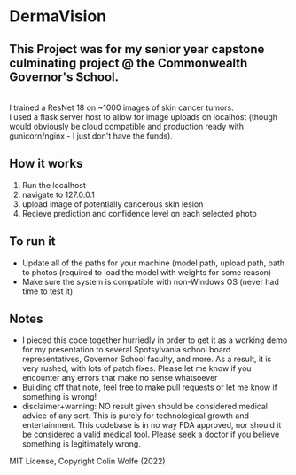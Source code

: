 # DermaVision 

## This Project was for my senior year capstone culminating project @ the Commonwealth Governor's School. 
</br> I trained a ResNet 18 on ~1000 images of skin cancer tumors. 
</br> I used a flask server host to allow for image uploads on localhost (though would obviously be cloud compatible and production ready with gunicorn/nginx - I just don't have the funds). 

## How it works
1. Run the localhost
2. navigate to 127.0.0.1
3. upload image of potentially cancerous skin lesion
4. Recieve prediction and confidence level on each selected photo

## To run it
- Update all of the paths for your machine (model path, upload path, path to photos (required to load the model with weights for some reason)
- Make sure the system is compatible with non-Windows OS (never had time to test it)

## Notes
+ I pieced this code together hurriedly in order to get it as a working demo for my presentation to several Spotsylvania school board representatives, Governor School faculty, and more. As a result, it is very rushed, with lots of patch fixes. Please let me know if you encounter any errors that make no sense whatsoever
+ Building off that note, feel free to make pull requests or let me know if something is wrong!
+ disclaimer+warning: NO result given should be considered medical advice of any sort. This is purely for technological growth and entertainment. This codebase is in no way FDA approved, nor should it be considered a valid medical tool. Please seek a doctor if you believe something is legitimately wrong.

MIT License, Copyright Colin Wolfe (2022)
